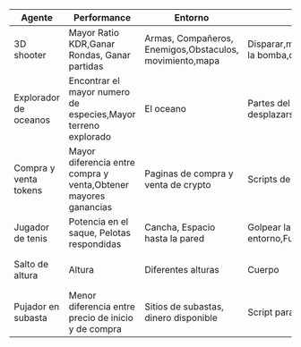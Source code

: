 |Agente|Performance|Entorno|Actuadores|Sensores|
|---------|---------|---------|------|-------|
|3D shooter|Mayor Ratio KDR,Ganar Rondas, Ganar partidas|Armas, Compañeros, Enemigos,Obstaculos, movimiento,mapa|Disparar,moverse,esconderse,Plantar la bomba,desactivar la bomba|Cámara del juego, radar del mapa,hitbox|
|Explorador de oceanos|Encontrar el mayor numero de especies,Mayor terreno explorado|El oceano|Partes del submarino o movil para desplazarse por el agua|Cámara, sensor de profundidad, temperatura, presión,radar|
|Compra y venta tokens|Mayor diferencia entre compra y venta,Obtener mayores ganancias|Paginas de compra y venta de crypto|Scripts de compra y venta|API de sitios con valores de compra y venta de crypto monedas|
|Jugador de tenis|Potencia en el saque, Pelotas respondidas|Cancha, Espacio hasta la pared|Golpear la pelota, Moverse en el entorno,Fuerza|Cámara,velocimetro, sensor proximidad|
|Salto de altura|Altura|Diferentes alturas|Cuerpo|Cámara, sensor de velocidad y orientacion|
|Pujador en subasta| Menor diferencia entre precio de inicio y de compra|Sitios de subastas, dinero disponible|Script para pujar y retirarse| Datos de la subasta|